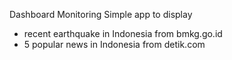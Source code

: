 Dashboard Monitoring
Simple app to display 
- recent earthquake in Indonesia from bmkg.go.id
- 5 popular news in Indonesia from detik.com

